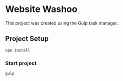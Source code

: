 # Website Washoo

This project was created using the Gulp task manager.

## Project Setup

```sh
npm install
```

### Start project

```sh
gulp
```